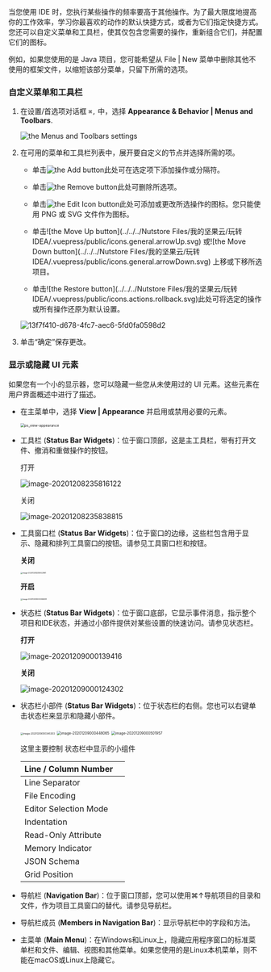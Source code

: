 当您使用 IDE 时，您执行某些操作的频率要高于其他操作。为了最大限度地提高你的工作效率，学习你最喜欢的动作的默认快捷方式，或者为它们指定快捷方式。您还可以自定义菜单和工具栏，使其仅包含您需要的操作，重新组合它们，并配置它们的图标。



例如，如果您使用的是 Java 项目，您可能希望从 File | New 菜单中删除其他不使用的框架文件，以缩短该部分菜单，只留下所需的选项。



### 自定义菜单和工具栏

1. 在设置/首选项对话框 `⌘,` 中，选择 **Appearance & Behavior | Menus and Toolbars**.

   ![the Menus and Toolbars settings](../.vuepress/public/settings_menus_toolbars.png)

   

2. 在可用的菜单和工具栏列表中，展开要自定义的节点并选择所需的项。

   - 单击![the Add button](../.vuepress/public/icons.general.add.svg)此处可在选定项下添加操作或分隔符。

   - 单击![the Remove button](../.vuepress/public/icons.general.remove.svg)此处可删除所选项。

   - 单击![the Edit Icon button](../.vuepress/public/icons.general.inline_edit.svg)此处可添加或更改所选操作的图标。您只能使用 PNG 或 SVG 文件作为图标。

   - 单击![the Move Up button](../../../Nutstore Files/我的坚果云/玩转 IDEA/.vuepress/public/icons.general.arrowUp.svg) 或![the Move Down button](../../../Nutstore Files/我的坚果云/玩转 IDEA/.vuepress/public/icons.general.arrowDown.svg) 上移或下移所选项目。

   - 单击![the Restore button](../../../Nutstore Files/我的坚果云/玩转 IDEA/.vuepress/public/icons.actions.rollback.svg)此处可将选定的操作或所有操作还原为默认设置。

     

   ![13f7f410-d678-4fc7-aec6-5fd0fa0598d2](../.vuepress/public/13f7f410-d678-4fc7-aec6-5fd0fa0598d2.gif)

   

3. 单击“确定”保存更改。



### 显示或隐藏 UI 元素

如果您有一个小的显示器，您可以隐藏一些您从未使用过的 UI 元素。这些元素在用户界面概述中进行了描述。

- 在主菜单中，选择 **View | Appearance** 并启用或禁用必要的元素。

  <img src="../.vuepress/public/ps_view-appearance.png" alt="ps_view-appearance" style="zoom:50%;" />

- 工具栏 (**Status Bar Widgets**)：位于窗口顶部，这是主工具栏，带有打开文件、撤消和重做操作的按钮。

  

  打开

  ![image-20201208235816122](../.vuepress/public/image-20201208235816122.png)

  

  关闭

  ![image-20201208235838815](../.vuepress/public/image-20201208235838815.png)

  

- 工具窗口栏 (**Status Bar Widgets**)：位于窗口的边缘，这些栏包含用于显示、隐藏和排列工具窗口的按钮。请参见工具窗口栏和按钮。

  

  **关闭**

  <img src="../.vuepress/public/image-20201208235922961.png" alt="image-20201208235922961" style="zoom: 25%;" />

  **开启**

  <img src="../.vuepress/public/image-20201209000006638.png" alt="image-20201209000006638" style="zoom:25%;" />

  

  

- 状态栏 (**Status Bar Widgets**)：位于窗口底部，它显示事件消息，指示整个项目和IDE状态，并通过小部件提供对某些设置的快速访问。请参见状态栏。

  

  **打开**

  ![image-20201209000139416](../.vuepress/public/image-20201209000139416.png)

  

  **关闭**

  ![image-20201209000124302](../.vuepress/public/image-20201209000124302.png)



- 状态栏小部件 (**Status Bar Widgets**)：位于状态栏的右侧。您也可以右键单击状态栏来显示和隐藏小部件。

  <img src="../.vuepress/public/image-20201209000345303.png" alt="image-20201209000345303" style="zoom:33%;" />

  <img src="../.vuepress/public/image-20201209000448065.png" alt="image-20201209000448065" style="zoom:50%;" />

  <img src="../.vuepress/public/image-20201209000501957.png" alt="image-20201209000501957" style="zoom:50%;" />

  这里主要控制 状态栏中显示的小组件

  | Line / Column  Number |      |
  | --------------------- | ---- |
  | Line Separator        |      |
  | File Encoding         |      |
  | Editor Selection Mode |      |
  | Indentation           |      |
  | Read-Only Attribute   |      |
  | Memory Indicator      |      |
  | JSON Schema           |      |
  | Grid Position         |      |

  

- 导航栏 (**Navigation Bar**)：位于窗口顶部，您可以使用⌘↑导航项目的目录和文件，作为项目工具窗口的替代。请参见导航栏。

  

- 导航栏成员 (**Members in Navigation Bar**)：显示导航栏中的字段和方法。

  

- 主菜单 (**Main Menu**)：在Windows和Linux上，隐藏应用程序窗口的标准菜单栏和文件、编辑、视图和其他菜单。如果您使用的是Linux本机菜单，则不能在macOS或Linux上隐藏它。


